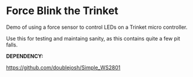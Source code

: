 Force Blink the Trinket
=============

Demo of using a force sensor to control LEDs on a Trinket micro controller.

Use this for testing and maintaing sanity, as this contains quite a few pit falls.

**DEPENDENCY:**

https://github.com/doublejosh/Simple_WS2801
